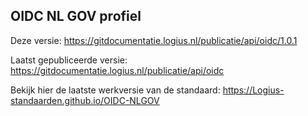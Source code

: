 ## OIDC NL GOV profiel

Deze versie:
    https://gitdocumentatie.logius.nl/publicatie/api/oidc/1.0.1 

Laatst gepubliceerde versie:
    https://gitdocumentatie.logius.nl/publicatie/api/oidc

Bekijk hier de laatste werkversie van de standaard:
    https://Logius-standaarden.github.io/OIDC-NLGOV
